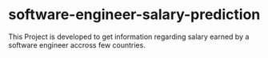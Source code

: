 # software-engineer-salary-prediction
This Project is developed to get information regarding salary earned by a software engineer accross few countries.
